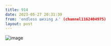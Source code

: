 ```yaml
---
title: 914
date: 2023-05-27 20:31:39
from: 'endless шизing ⍼' (channel1162404975)
layout: post
---
```


![image](photos/photo_69@27-05-2023_20-31-39.jpg)


